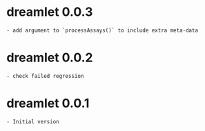 # dreamlet 0.0.3
	- add argument to `processAssays()` to include extra meta-data	

# dreamlet 0.0.2
	- check failed regression

# dreamlet 0.0.1
	- Initial version